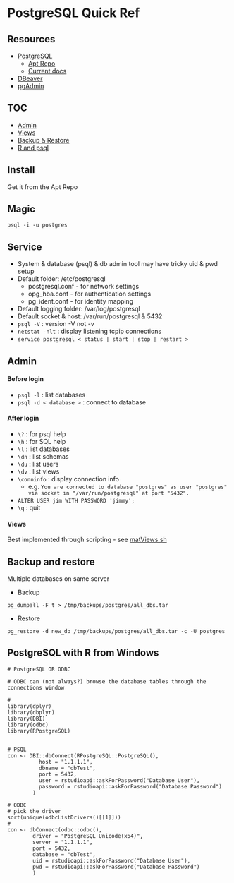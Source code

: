 
# PostgreSQL Quick Ref

## Resources

* [PostgreSQL](https://www.postgresql.org/)
  * [Apt Repo](https://www.postgresql.org/download/linux/ubuntu/)
  * [Current docs](https://www.postgresql.org/docs/current/)
* [DBeaver](https://dbeaver.io/)
* [pgAdmin](https://www.pgadmin.org/)

## TOC
* [Admin](#admin)  
* [Views](#views)
* [Backup & Restore](#backup-and-restore)  
* [R and psql](#postgresql-with-r-from-windows)  

## Install
Get it from the Apt Repo  

## Magic
```
psql -i -u postgres
````

## Service  
* System & database (psql) & db admin tool may have tricky uid & pwd setup  
* Default folder: /etc/postgresql  
  * postgresql.conf - for network settings  
  * opg_hba.conf - for authentication settings  
  * pg_ident.conf - for identity mapping  
* Default logging folder: /var/log/postgresql  
* Default socket & host: /var/run/postgresql & 5432  
* ` psql -V ` : version -V not -v  
* ` netstat -nlt ` : display listening tcpip connections  
* ` service postgresql < status | start | stop | restart > `  

## Admin
#### Before login  
* ` psql -l ` : list databases  
* ` psql -d < database > ` : connect to database  

#### After login  
* ` \? ` : for psql help  
* ` \h ` : for SQL help  
* ` \l ` : list databases  
* ` \dn ` : list schemas  
* ` \du ` : list users  
* ` \dv ` : list views  
* ` \conninfo ` : display connection info  
  * e.g. `You are connected to database "postgres" as user "postgres" via socket in "/var/run/postgresql" at port "5432".`  
* ` ALTER USER jim WITH PASSWORD 'jimmy'; `  
* ` \q ` : quit  

#### Views
Best implemented through scripting - see [matViews.sh](matViews.sh)  

## Backup and restore
Multiple databases on same server

* Backup
```
pg_dumpall -F t > /tmp/backups/postgres/all_dbs.tar  
```
* Restore
```
pg_restore -d new_db /tmp/backups/postgres/all_dbs.tar -c -U postgres
```

## PostgreSQL with R from Windows
```
# PostgreSQL OR ODBC

# ODBC can (not always?) browse the database tables through the connections window

#
library(dplyr)
library(dbplyr)
library(DBI)
library(odbc)
library(RPostgreSQL)


# PSQL
con <- DBI::dbConnect(RPostgreSQL::PostgreSQL(),
          host = "1.1.1.1",
          dbname = "dbTest",
          port = 5432,
          user = rstudioapi::askForPassword("Database User"),
          password = rstudioapi::askForPassword("Database Password")
        )

# ODBC
# pick the driver
sort(unique(odbcListDrivers()[[1]]))
#
con <- dbConnect(odbc::odbc(),
        driver = "PostgreSQL Unicode(x64)",
        server = "1.1.1.1",
        port = 5432,
        database = "dbTest",
        uid = rstudioapi::askForPassword("Database User"),
        pwd = rstudioapi::askForPassword("Database Password")
        )
```


<br><br>

